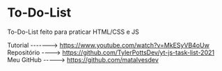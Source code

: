 # To-Do-List
To-Do-List feito para praticar HTML/CSS e JS

Tutorial -------> https://www.youtube.com/watch?v=MkESyVB4oUw
Repositório ----> https://github.com/TylerPottsDev/yt-js-task-list-2021
Meu GitHub -----> https://github.com/matalvesdev

